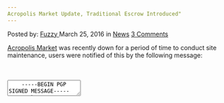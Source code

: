 ```yaml
---
Acropolis Market Update, Traditional Escrow Introduced"
---
```

<article class="post-listing post-13570 post type-post status-publish format-standard hentry category-news tag-acropolis tag-escrow tag-introduced tag-traditional tag-update">
    <div class="post-inner">
        <span>Posted by: <a href="https://www.deepdotweb.com/author/fuzzy/" title="">Fuzzy </a></span>
    <span>March 25, 2016</span>
    <span>in <a href="https://www.deepdotweb.com/category/news/" rel="category tag">News</a></span>
    <span><a href="https://www.deepdotweb.com/2016/03/25/acropolis-market-update-traditional-escrow-introduced/#comments">3 Comments</a></span>
    </p>
    <div class="clear"></div>
    <div class="entry">
    <p><a href="https://www.deepdotweb.com/marketplace-directory/listing/acropolis-market/">Acropolis Market</a> was recently down for a period of time to conduct site maintenance, users were notified of this by the following message:</p>
    <div id="crayon-584285bdd275f467053575" class="crayon-syntax crayon-theme-classic crayon-font-monaco crayon-os-pc print-yes notranslate" data-settings=" minimize scroll-mouseover" style=" margin-top: 12px; margin-bottom: 12px; font-size: 12px !important; line-height: 15px !important;">
    <div class="crayon-toolbar" data-settings=" mouseover overlay hide delay" style="font-size: 12px !important;height: 18px !important; line-height: 18px !important;"><span class="crayon-title"></span>
    <div class="crayon-tools" style="font-size: 12px !important;height: 18px !important; line-height: 18px !important;"><div class="crayon-button crayon-nums-button" title="Toggle Line Numbers"><div class="crayon-button-icon"></div></div><div class="crayon-button crayon-plain-button" title="Toggle Plain Code"><div class="crayon-button-icon"></div></div><div class="crayon-button crayon-wrap-button" title="Toggle Line Wrap"><div class="crayon-button-icon"></div></div><div class="crayon-button crayon-expand-button" title="Expand Code"><div class="crayon-button-icon"></div></div><div class="crayon-button crayon-copy-button" title="Copy"><div class="crayon-button-icon"></div></div><div class="crayon-button crayon-popup-button" title="Open Code In New Window"><div class="crayon-button-icon"></div></div></div></div>
    <div class="crayon-info" style="min-height: 16.8px !important; line-height: 16.8px !important;"></div>
    <div class="crayon-plain-wrap"><textarea wrap="soft" class="crayon-plain print-no" data-settings="dblclick" readonly style="-moz-tab-size:4; -o-tab-size:4; -webkit-tab-size:4; tab-size:4; font-size: 12px !important; line-height: 15px !important;">
    -----BEGIN PGP SIGNED MESSAGE-----
    Hash: SHA512
    
    Acropolis Market staff wish to announce that scheduled down time to conduct site maintenance and upgrading is imminent .
    One of the more important inclusions that you will notice upon our return will be the introduction of a traditional escrow system.
    Approved vendors will  have to ability to fe.
    I am currently compiling a list of approved vendors, if you are a vendor with 20+ feedback and you would like to offer fe please message market Administration with your application for their consideration.
    We have an automated vacation notification system for vendors who do not log in for 48 hours or longer.
    All support messages and inner site communications will now have enforced encryption to further protect our users data.
    These are among many of the new features that we will be including in our upgrade.
    I will be available to answer any questions you may have about these features or any other that you have queries about.
    
    Thank You
    Acropolis market Admin.
    
    -----BEGIN PGP SIGNATURE-----
    
    iQIcBAEBCgAGBQJW8I6+AAoJEJpZUkeXRmCCydsP+gKXsyZUyt2ZY34TMD7iluRG
    qQSDxgODJR4giFNrmZybrHEdl2uMIFvaOO9WuPwAaBPRewDFOn0jHEANkyjeWoSg
    wltwOuVqeEvHJvPdDcopckytn1EUOhYzvW4b68R4RSVvfxC0sbGj66g2r6k+SrbJ
    dlYZDZf25iEQKAJcjc6QiXaegN6e7CtwW2aPG0ER7tIYHQLyhoUhcoQfVGHvn7iJ
    hPuLXDUihynEjoYDMcsPJHaV3lneJQ054ewXpnXLF+CLvyFT6R3osScjICa3v6yO
    a9OwFT+uly/Y0tLjBPfPh2D0kF6C9DK/LFQHkHmELKgH/DRFr9LmCb8AO6b9smaI
    /pmqxF8Nz9jPVoRcf5tIIslOaZa4yVY3JJpHE9P4z+xZwW4jpyHZ58m1U8BV0P6L
    0CiNqPoxmcPfVZKAIDqUDB5OqCDdXB1KazOjdkEWTrTbXXFf96jqhsIq5F9CSeU9
    RClSe4Ai4Ue+wobqe5MyEEFW41a+4GtbTbEHLb8AXv+VX58/UGCR63VCYkc9wvyS
    DQe7jQfBmNK8RxR+OZWc9TapbkR2zqHOu8R/dQK/phpprFCWQJroeEmb1CL+SsvT
    1eRNXh/DrXf3/4tw6MHCe5rBjSGEuQarRaGSADXmPGLQlTgs3SWPSRWdeJCSw2P4
    PI0jvDbg6GzeCZw+EiqD
    =3eSI
    -----END PGP SIGNATURE-----</textarea></div>
    <div class="crayon-main" style="">
    <table class="crayon-table">
    <tr class="crayon-row">
    <td class="crayon-nums " data-settings="show">
    <div class="crayon-nums-content" style="font-size: 12px !important; line-height: 15px !important;"><div class="crayon-num" data-line="crayon-584285bdd275f467053575-1">1</div><div class="crayon-num crayon-striped-num" data-line="crayon-584285bdd275f467053575-2">2</div><div class="crayon-num" data-line="crayon-584285bdd275f467053575-3">3</div><div class="crayon-num crayon-striped-num" data-line="crayon-584285bdd275f467053575-4">4</div><div class="crayon-num" data-line="crayon-584285bdd275f467053575-5">5</div><div class="crayon-num crayon-striped-num" data-line="crayon-584285bdd275f467053575-6">6</div><div class="crayon-num" data-line="crayon-584285bdd275f467053575-7">7</div><div class="crayon-num crayon-striped-num" data-line="crayon-584285bdd275f467053575-8">8</div><div class="crayon-num" data-line="crayon-584285bdd275f467053575-9">9</div><div class="crayon-num crayon-striped-num" data-line="crayon-584285bdd275f467053575-10">10</div><div class="crayon-num" data-line="crayon-584285bdd275f467053575-11">11</div><div class="crayon-num crayon-striped-num" data-line="crayon-584285bdd275f467053575-12">12</div><div class="crayon-num" data-line="crayon-584285bdd275f467053575-13">13</div><div class="crayon-num crayon-striped-num" data-line="crayon-584285bdd275f467053575-14">14</div><div class="crayon-num" data-line="crayon-584285bdd275f467053575-15">15</div><div class="crayon-num crayon-striped-num" data-line="crayon-584285bdd275f467053575-16">16</div><div class="crayon-num" data-line="crayon-584285bdd275f467053575-17">17</div><div class="crayon-num crayon-striped-num" data-line="crayon-584285bdd275f467053575-18">18</div><div class="crayon-num" data-line="crayon-584285bdd275f467053575-19">19</div><div class="crayon-num crayon-striped-num" data-line="crayon-584285bdd275f467053575-20">20</div><div class="crayon-num" data-line="crayon-584285bdd275f467053575-21">21</div><div class="crayon-num crayon-striped-num" data-line="crayon-584285bdd275f467053575-22">22</div><div class="crayon-num" data-line="crayon-584285bdd275f467053575-23">23</div><div class="crayon-num crayon-striped-num" data-line="crayon-584285bdd275f467053575-24">24</div><div class="crayon-num" data-line="crayon-584285bdd275f467053575-25">25</div><div class="crayon-num crayon-striped-num" data-line="crayon-584285bdd275f467053575-26">26</div><div class="crayon-num" data-line="crayon-584285bdd275f467053575-27">27</div><div class="crayon-num crayon-striped-num" data-line="crayon-584285bdd275f467053575-28">28</div><div class="crayon-num" data-line="crayon-584285bdd275f467053575-29">29</div><div class="crayon-num crayon-striped-num" data-line="crayon-584285bdd275f467053575-30">30</div><div class="crayon-num" data-line="crayon-584285bdd275f467053575-31">31</div></div>
    </td>
    <td class="crayon-code"><div class="crayon-pre" style="font-size: 12px !important; line-height: 15px !important; -moz-tab-size:4; -o-tab-size:4; -webkit-tab-size:4; tab-size:4;"><div class="crayon-line" id="crayon-584285bdd275f467053575-1"><span class="crayon-o">--</span><span class="crayon-o">--</span><span class="crayon-o">-</span><span class="crayon-e">BEGIN </span><span class="crayon-e">PGP </span><span class="crayon-t">SIGNED</span><span class="crayon-h"> </span><span class="crayon-v">MESSAGE</span><span class="crayon-o">--</span><span class="crayon-o">--</span><span class="crayon-o">-</span></div><div class="crayon-line crayon-striped-line" id="crayon-584285bdd275f467053575-2"><span class="crayon-v">Hash</span><span class="crayon-o">:</span><span class="crayon-h"> </span><span class="crayon-e">SHA512</span></div><div class="crayon-line" id="crayon-584285bdd275f467053575-3">&nbsp;</div><div class="crayon-line crayon-striped-line" id="crayon-584285bdd275f467053575-4"><span class="crayon-e">Acropolis </span><span class="crayon-e">Market </span><span class="crayon-e">staff </span><span class="crayon-e">wish </span><span class="crayon-st">to</span><span class="crayon-h"> </span><span class="crayon-e">announce </span><span class="crayon-e">that </span><span class="crayon-e">scheduled </span><span class="crayon-e">down </span><span class="crayon-e">time </span><span class="crayon-st">to</span><span class="crayon-h"> </span><span class="crayon-e">conduct </span><span class="crayon-e">site </span><span class="crayon-e">maintenance </span><span class="crayon-st">and</span><span class="crayon-h"> </span><span class="crayon-e">upgrading </span><span class="crayon-st">is</span><span class="crayon-h"> </span><span class="crayon-i">imminent</span><span class="crayon-h"> </span><span class="crayon-sy">.</span></div><div class="crayon-line" id="crayon-584285bdd275f467053575-5"><span class="crayon-e">One </span><span class="crayon-e">of </span><span class="crayon-e">the </span><span class="crayon-e">more </span><span class="crayon-e">important </span><span class="crayon-e">inclusions </span><span class="crayon-e">that </span><span class="crayon-e">you </span><span class="crayon-e">will </span><span class="crayon-e">notice </span><span class="crayon-e">upon </span><span class="crayon-e">our </span><span class="crayon-st">return</span><span class="crayon-h"> </span><span class="crayon-e">will </span><span class="crayon-e">be </span><span class="crayon-e">the </span><span class="crayon-e">introduction </span><span class="crayon-i">of</span><span class="crayon-h"> </span><span class="crayon-i">a</span><span class="crayon-h"> </span><span class="crayon-e">traditional </span><span class="crayon-e">escrow </span><span class="crayon-v">system</span><span class="crayon-sy">.</span></div><div class="crayon-line crayon-striped-line" id="crayon-584285bdd275f467053575-6"><span class="crayon-e">Approved </span><span class="crayon-e">vendors </span><span class="crayon-e">will&nbsp;&nbsp;</span><span class="crayon-e">have </span><span class="crayon-st">to</span><span class="crayon-h"> </span><span class="crayon-e">ability </span><span class="crayon-st">to</span><span class="crayon-h"> </span><span class="crayon-v">fe</span><span class="crayon-sy">.</span></div><div class="crayon-line" id="crayon-584285bdd275f467053575-7"><span class="crayon-i">I</span><span class="crayon-h"> </span><span class="crayon-e">am </span><span class="crayon-e">currently </span><span class="crayon-i">compiling</span><span class="crayon-h"> </span><span class="crayon-i">a</span><span class="crayon-h"> </span><span class="crayon-e">list </span><span class="crayon-e">of </span><span class="crayon-e">approved </span><span class="crayon-v">vendors</span><span class="crayon-sy">,</span><span class="crayon-h"> </span><span class="crayon-st">if</span><span class="crayon-h"> </span><span class="crayon-e">you </span><span class="crayon-i">are</span><span class="crayon-h"> </span><span class="crayon-i">a</span><span class="crayon-h"> </span><span class="crayon-e">vendor </span><span class="crayon-i">with</span><span class="crayon-h"> </span><span class="crayon-cn">20</span><span class="crayon-o">+</span><span class="crayon-h"> </span><span class="crayon-e">feedback </span><span class="crayon-st">and</span><span class="crayon-h"> </span><span class="crayon-e">you </span><span class="crayon-e">would </span><span class="crayon-e">like </span><span class="crayon-st">to</span><span class="crayon-h"> </span><span class="crayon-e">offer </span><span class="crayon-e">fe </span><span class="crayon-e">please </span><span class="crayon-e">message </span><span class="crayon-e">market </span><span class="crayon-e">Administration </span><span class="crayon-e">with </span><span class="crayon-e">your </span><span class="crayon-e">application </span><span class="crayon-st">for</span><span class="crayon-h"> </span><span class="crayon-e">their </span><span class="crayon-v">consideration</span><span class="crayon-sy">.</span></div><div class="crayon-line crayon-striped-line" id="crayon-584285bdd275f467053575-8"><span class="crayon-e">We </span><span class="crayon-e">have </span><span class="crayon-e">an </span><span class="crayon-e">automated </span><span class="crayon-e">vacation </span><span class="crayon-e">notification </span><span class="crayon-e">system </span><span class="crayon-st">for</span><span class="crayon-h"> </span><span class="crayon-e">vendors </span><span class="crayon-e">who </span><span class="crayon-st">do</span><span class="crayon-h"> </span><span class="crayon-st">not</span><span class="crayon-h"> </span><span class="crayon-e">log </span><span class="crayon-st">in</span><span class="crayon-h"> </span><span class="crayon-st">for</span><span class="crayon-h"> </span><span class="crayon-cn">48</span><span class="crayon-h"> </span><span class="crayon-e">hours </span><span class="crayon-st">or</span><span class="crayon-h"> </span><span class="crayon-v">longer</span><span class="crayon-sy">.</span></div><div class="crayon-line" id="crayon-584285bdd275f467053575-9"><span class="crayon-e">All </span><span class="crayon-e">support </span><span class="crayon-e">messages </span><span class="crayon-st">and</span><span class="crayon-h"> </span><span class="crayon-e">inner </span><span class="crayon-e">site </span><span class="crayon-e">communications </span><span class="crayon-e">will </span><span class="crayon-e">now </span><span class="crayon-e">have </span><span class="crayon-e">enforced </span><span class="crayon-e">encryption </span><span class="crayon-st">to</span><span class="crayon-h"> </span><span class="crayon-e">further </span><span class="crayon-e">protect </span><span class="crayon-e">our </span><span class="crayon-e">users </span><span class="crayon-v">data</span><span class="crayon-sy">.</span></div><div class="crayon-line crayon-striped-line" id="crayon-584285bdd275f467053575-10"><span class="crayon-e">These </span><span class="crayon-e">are </span><span class="crayon-e">among </span><span class="crayon-e">many </span><span class="crayon-e">of </span><span class="crayon-e">the </span><span class="crayon-r">new</span><span class="crayon-h"> </span><span class="crayon-e">features </span><span class="crayon-e">that </span><span class="crayon-e">we </span><span class="crayon-e">will </span><span class="crayon-e">be </span><span class="crayon-e">including </span><span class="crayon-st">in</span><span class="crayon-h"> </span><span class="crayon-e">our </span><span class="crayon-v">upgrade</span><span class="crayon-sy">.</span></div><div class="crayon-line" id="crayon-584285bdd275f467053575-11"><span class="crayon-i">I</span><span class="crayon-h"> </span><span class="crayon-e">will </span><span class="crayon-e">be </span><span class="crayon-e">available </span><span class="crayon-st">to</span><span class="crayon-h"> </span><span class="crayon-e">answer </span><span class="crayon-e">any </span><span class="crayon-e">questions </span><span class="crayon-e">you </span><span class="crayon-e">may </span><span class="crayon-e">have </span><span class="crayon-e">about </span><span class="crayon-e">these </span><span class="crayon-e">features </span><span class="crayon-st">or</span><span class="crayon-h"> </span><span class="crayon-e">any </span><span class="crayon-e">other </span><span class="crayon-e">that </span><span class="crayon-e">you </span><span class="crayon-e">have </span><span class="crayon-e">queries </span><span class="crayon-v">about</span><span class="crayon-sy">.</span></div><div class="crayon-line crayon-striped-line" id="crayon-584285bdd275f467053575-12">&nbsp;</div><div class="crayon-line" id="crayon-584285bdd275f467053575-13"><span class="crayon-e">Thank </span><span class="crayon-e">You</span></div><div class="crayon-line crayon-striped-line" id="crayon-584285bdd275f467053575-14"><span class="crayon-e">Acropolis </span><span class="crayon-e">market </span><span class="crayon-v">Admin</span><span class="crayon-sy">.</span></div><div class="crayon-line" id="crayon-584285bdd275f467053575-15">&nbsp;</div><div class="crayon-line crayon-striped-line" id="crayon-584285bdd275f467053575-16"><span class="crayon-o">--</span><span class="crayon-o">--</span><span class="crayon-o">-</span><span class="crayon-e">BEGIN </span><span class="crayon-e">PGP </span><span class="crayon-v">SIGNATURE</span><span class="crayon-o">--</span><span class="crayon-o">--</span><span class="crayon-o">-</span></div><div class="crayon-line" id="crayon-584285bdd275f467053575-17">&nbsp;</div><div class="crayon-line crayon-striped-line" id="crayon-584285bdd275f467053575-18"><span class="crayon-v">iQIcBAEBCgAGBQJW8I6</span><span class="crayon-o">+</span><span class="crayon-v">AAoJEJpZUkeXRmCCydsP</span><span class="crayon-o">+</span><span class="crayon-e">gKXsyZUyt2ZY34TMD7iluRG</span></div><div class="crayon-line" id="crayon-584285bdd275f467053575-19"><span class="crayon-e">qQSDxgODJR4giFNrmZybrHEdl2uMIFvaOO9WuPwAaBPRewDFOn0jHEANkyjeWoSg</span></div><div class="crayon-line crayon-striped-line" id="crayon-584285bdd275f467053575-20"><span class="crayon-v">wltwOuVqeEvHJvPdDcopckytn1EUOhYzvW4b68R4RSVvfxC0sbGj66g2r6k</span><span class="crayon-o">+</span><span class="crayon-e">SrbJ</span></div><div class="crayon-line" id="crayon-584285bdd275f467053575-21"><span class="crayon-e">dlYZDZf25iEQKAJcjc6QiXaegN6e7CtwW2aPG0ER7tIYHQLyhoUhcoQfVGHvn7iJ</span></div><div class="crayon-line crayon-striped-line" id="crayon-584285bdd275f467053575-22"><span class="crayon-v">hPuLXDUihynEjoYDMcsPJHaV3lneJQ054ewXpnXLF</span><span class="crayon-o">+</span><span class="crayon-e">CLvyFT6R3osScjICa3v6yO</span></div><div class="crayon-line" id="crayon-584285bdd275f467053575-23"><span class="crayon-v">a9OwFT</span><span class="crayon-o">+</span><span class="crayon-v">uly</span><span class="crayon-o">/</span><span class="crayon-v">Y0tLjBPfPh2D0kF6C9DK</span><span class="crayon-o">/</span><span class="crayon-v">LFQHkHmELKgH</span><span class="crayon-o">/</span><span class="crayon-v">DRFr9LmCb8AO6b9smaI</span></div><div class="crayon-line crayon-striped-line" id="crayon-584285bdd275f467053575-24"><span class="crayon-o">/</span><span class="crayon-v">pmqxF8Nz9jPVoRcf5tIIslOaZa4yVY3JJpHE9P4z</span><span class="crayon-o">+</span><span class="crayon-i">xZwW4jpyHZ58m1U8BV0P6L</span></div><div class="crayon-line" id="crayon-584285bdd275f467053575-25"><span class="crayon-cn">0CiNqPoxmcPfVZKAIDqUDB5OqCDdXB1KazOjdkEWTrTbXXFf96jqhsIq5F9CSeU9</span></div><div class="crayon-line crayon-striped-line" id="crayon-584285bdd275f467053575-26"><span class="crayon-v">RClSe4Ai4Ue</span><span class="crayon-o">+</span><span class="crayon-v">wobqe5MyEEFW41a</span><span class="crayon-o">+</span><span class="crayon-cn">4GtbTbEHLb8AXv</span><span class="crayon-o">+</span><span class="crayon-v">VX58</span><span class="crayon-o">/</span><span class="crayon-e">UGCR63VCYkc9wvyS</span></div><div class="crayon-line" id="crayon-584285bdd275f467053575-27"><span class="crayon-v">DQe7jQfBmNK8RxR</span><span class="crayon-o">+</span><span class="crayon-v">OZWc9TapbkR2zqHOu8R</span><span class="crayon-o">/</span><span class="crayon-v">dQK</span><span class="crayon-o">/</span><span class="crayon-v">phpprFCWQJroeEmb1CL</span><span class="crayon-o">+</span><span class="crayon-i">SsvT</span></div><div class="crayon-line crayon-striped-line" id="crayon-584285bdd275f467053575-28"><span class="crayon-cn">1eRNXh</span><span class="crayon-o">/</span><span class="crayon-v">DrXf3</span><span class="crayon-o">/</span><span class="crayon-cn">4tw6MHCe5rBjSGEuQarRaGSADXmPGLQlTgs3SWPSRWdeJCSw2P4</span></div><div class="crayon-line" id="crayon-584285bdd275f467053575-29"><span class="crayon-v">PI0jvDbg6GzeCZw</span><span class="crayon-o">+</span><span class="crayon-v">EiqD</span></div><div class="crayon-line crayon-striped-line" id="crayon-584285bdd275f467053575-30"><span class="crayon-o">=</span><span class="crayon-cn">3eSI</span></div><div class="crayon-line" id="crayon-584285bdd275f467053575-31"><span class="crayon-o">--</span><span class="crayon-o">--</span><span class="crayon-o">-</span><span class="crayon-st">END</span><span class="crayon-h"> </span><span class="crayon-e">PGP </span><span class="crayon-v">SIGNATURE</span><span class="crayon-o">--</span><span class="crayon-o">--</span><span class="crayon-o">-</span></div></div></td>
    </tr>
    </table>
    </div>
    </div>
    
    <p>
    It soon came back up and the Acropolis Market administration left users a message notifying them of the changes made.</p>
    <div id="crayon-584285bdd2776573083702" class="crayon-syntax crayon-theme-classic crayon-font-monaco crayon-os-pc print-yes notranslate" data-settings=" minimize scroll-mouseover" style=" margin-top: 12px; margin-bottom: 12px; font-size: 12px !important; line-height: 15px !important;">
    <div class="crayon-toolbar" data-settings=" mouseover overlay hide delay" style="font-size: 12px !important;height: 18px !important; line-height: 18px !important;"><span class="crayon-title"></span>
    <div class="crayon-tools" style="font-size: 12px !important;height: 18px !important; line-height: 18px !important;"><div class="crayon-button crayon-nums-button" title="Toggle Line Numbers"><div class="crayon-button-icon"></div></div><div class="crayon-button crayon-plain-button" title="Toggle Plain Code"><div class="crayon-button-icon"></div></div><div class="crayon-button crayon-wrap-button" title="Toggle Line Wrap"><div class="crayon-button-icon"></div></div><div class="crayon-button crayon-expand-button" title="Expand Code"><div class="crayon-button-icon"></div></div><div class="crayon-button crayon-copy-button" title="Copy"><div class="crayon-button-icon"></div></div><div class="crayon-button crayon-popup-button" title="Open Code In New Window"><div class="crayon-button-icon"></div></div></div></div>
    <div class="crayon-info" style="min-height: 16.8px !important; line-height: 16.8px !important;"></div>
    <div class="crayon-plain-wrap"><textarea wrap="soft" class="crayon-plain print-no" data-settings="dblclick" readonly style="-moz-tab-size:4; -o-tab-size:4; -webkit-tab-size:4; tab-size:4; font-size: 12px !important; line-height: 15px !important;">
    -----BEGIN PGP SIGNED MESSAGE-----
    Hash: SHA512
    
    Greetings Everyone!
    
    Acropolis Market has just been updated and has introduced a traditional escrow system. The site has had a tune up and is now more streamline than previous. The escrow system was built for the convenience of our users. however we would like to emphasize that we support the multi-sig escrow over traditional escrow and for this reason we will be charging a premium fee for it's use, currently set @ 2% higher than multi-sig.
    Vendors!
    We have implemented vacation mode for vendors who are inactive for 48 hours or longer.
    You must manually disable this from your profile if you have been away for more than 48 hours. As well as manually enable it when the need arises.
    Please apply to administration for authority to ask for Fe which may be available to all listings. Unauthorized Fe's will not be tolerated.
    -----BEGIN PGP SIGNATURE-----
    
    iQIcBAEBCgAGBQJW8dbQAAoJEJpZUkeXRmCCdaAP/0cOQ1ws+suIU7OurRKSvEwi
    uD2vvjytQcD57sWQG+BRrzDHwepbIUVS4LYpZbeDlYPGRTJJJvlV2QUxUb4du4IN
    nxayaZDm/6SqfeeWOYqqkXG2IgJ5fJWf128HrtLkZiL9tlmuNcRFl3BPTuiR6zvG
    RK3sr7CtCEUrTIsW8O1fj8BF0JAhE8GxN4Aa6PTCOJQqArxCEpI4W0n+/JfjdM9b
    NgT1ZgAj3YrE3N2vc8hwIyEwFO1/+SrELKISg2VhjUeUybJBNqIVBg4GwsA1FhAW
    QfN7QtIXI9oRuPRJkoczVnG33IRv+ulUzSta8SmpH3kyayfMXw07QnGWIJu9nLts
    EihvakBHTt4sTWlSdiic6NMmUjjbbXxn1j5Saw11YcwvTd9/OleflP5fkJj/74aH
    VOK/JE99hRc/LKuT8EMNLILCM/2J/ftBgOa5xAToQpkTu28M/HqtPUXvS3ng6oaq
    XgBD2o85hiKt3trIGgr3tuOCiRKByUx66wz1l9djvsKRT4PV3XTJWDO9pyMLQXJ3
    /AIbkirJyWUzDd/JBfKsp7PJLty0YWRH9lWKsLXl/7ZzYG39MtzjlVP4cVtKK4Vq
    l2dMCypJSWHDg0UfFaHoBTqfQkdAr1qG2lQDCzwV5VDdxwloMAwgpYgRfxfSUY32
    RNdiqO3fUzOmZRHpVoTe
    =ES+3
    -----END PGP SIGNATURE-----</textarea></div>
    <div class="crayon-main" style="">
    <table class="crayon-table">
    <tr class="crayon-row">
    <td class="crayon-nums " data-settings="show">
    <div class="crayon-nums-content" style="font-size: 12px !important; line-height: 15px !important;"><div class="crayon-num" data-line="crayon-584285bdd2776573083702-1">1</div><div class="crayon-num crayon-striped-num" data-line="crayon-584285bdd2776573083702-2">2</div><div class="crayon-num" data-line="crayon-584285bdd2776573083702-3">3</div><div class="crayon-num crayon-striped-num" data-line="crayon-584285bdd2776573083702-4">4</div><div class="crayon-num" data-line="crayon-584285bdd2776573083702-5">5</div><div class="crayon-num crayon-striped-num" data-line="crayon-584285bdd2776573083702-6">6</div><div class="crayon-num" data-line="crayon-584285bdd2776573083702-7">7</div><div class="crayon-num crayon-striped-num" data-line="crayon-584285bdd2776573083702-8">8</div><div class="crayon-num" data-line="crayon-584285bdd2776573083702-9">9</div><div class="crayon-num crayon-striped-num" data-line="crayon-584285bdd2776573083702-10">10</div><div class="crayon-num" data-line="crayon-584285bdd2776573083702-11">11</div><div class="crayon-num crayon-striped-num" data-line="crayon-584285bdd2776573083702-12">12</div><div class="crayon-num" data-line="crayon-584285bdd2776573083702-13">13</div><div class="crayon-num crayon-striped-num" data-line="crayon-584285bdd2776573083702-14">14</div><div class="crayon-num" data-line="crayon-584285bdd2776573083702-15">15</div><div class="crayon-num crayon-striped-num" data-line="crayon-584285bdd2776573083702-16">16</div><div class="crayon-num" data-line="crayon-584285bdd2776573083702-17">17</div><div class="crayon-num crayon-striped-num" data-line="crayon-584285bdd2776573083702-18">18</div><div class="crayon-num" data-line="crayon-584285bdd2776573083702-19">19</div><div class="crayon-num crayon-striped-num" data-line="crayon-584285bdd2776573083702-20">20</div><div class="crayon-num" data-line="crayon-584285bdd2776573083702-21">21</div><div class="crayon-num crayon-striped-num" data-line="crayon-584285bdd2776573083702-22">22</div><div class="crayon-num" data-line="crayon-584285bdd2776573083702-23">23</div><div class="crayon-num crayon-striped-num" data-line="crayon-584285bdd2776573083702-24">24</div><div class="crayon-num" data-line="crayon-584285bdd2776573083702-25">25</div><div class="crayon-num crayon-striped-num" data-line="crayon-584285bdd2776573083702-26">26</div></div>
    </td>
    <td class="crayon-code"><div class="crayon-pre" style="font-size: 12px !important; line-height: 15px !important; -moz-tab-size:4; -o-tab-size:4; -webkit-tab-size:4; tab-size:4;"><div class="crayon-line" id="crayon-584285bdd2776573083702-1"><span class="crayon-o">--</span><span class="crayon-o">--</span><span class="crayon-o">-</span><span class="crayon-e">BEGIN </span><span class="crayon-e">PGP </span><span class="crayon-t">SIGNED</span><span class="crayon-h"> </span><span class="crayon-v">MESSAGE</span><span class="crayon-o">--</span><span class="crayon-o">--</span><span class="crayon-o">-</span></div><div class="crayon-line crayon-striped-line" id="crayon-584285bdd2776573083702-2"><span class="crayon-v">Hash</span><span class="crayon-o">:</span><span class="crayon-h"> </span><span class="crayon-e">SHA512</span></div><div class="crayon-line" id="crayon-584285bdd2776573083702-3">&nbsp;</div><div class="crayon-line crayon-striped-line" id="crayon-584285bdd2776573083702-4"><span class="crayon-e">Greetings </span><span class="crayon-v">Everyone</span><span class="crayon-o">!</span></div><div class="crayon-line" id="crayon-584285bdd2776573083702-5">&nbsp;</div><div class="crayon-line crayon-striped-line" id="crayon-584285bdd2776573083702-6"><span class="crayon-e">Acropolis </span><span class="crayon-e">Market </span><span class="crayon-e">has </span><span class="crayon-e">just </span><span class="crayon-e">been </span><span class="crayon-e">updated </span><span class="crayon-st">and</span><span class="crayon-h"> </span><span class="crayon-e">has </span><span class="crayon-i">introduced</span><span class="crayon-h"> </span><span class="crayon-i">a</span><span class="crayon-h"> </span><span class="crayon-e">traditional </span><span class="crayon-e">escrow </span><span class="crayon-v">system</span><span class="crayon-sy">.</span><span class="crayon-h"> </span><span class="crayon-e">The </span><span class="crayon-e">site </span><span class="crayon-e">has </span><span class="crayon-i">had</span><span class="crayon-h"> </span><span class="crayon-i">a</span><span class="crayon-h"> </span><span class="crayon-e">tune </span><span class="crayon-e">up </span><span class="crayon-st">and</span><span class="crayon-h"> </span><span class="crayon-st">is</span><span class="crayon-h"> </span><span class="crayon-e">now </span><span class="crayon-e">more </span><span class="crayon-e">streamline </span><span class="crayon-e">than </span><span class="crayon-v">previous</span><span class="crayon-sy">.</span><span class="crayon-h"> </span><span class="crayon-e">The </span><span class="crayon-e">escrow </span><span class="crayon-e">system </span><span class="crayon-e">was </span><span class="crayon-e">built </span><span class="crayon-st">for</span><span class="crayon-h"> </span><span class="crayon-e">the </span><span class="crayon-e">convenience </span><span class="crayon-e">of </span><span class="crayon-e">our </span><span class="crayon-v">users</span><span class="crayon-sy">.</span><span class="crayon-h"> </span><span class="crayon-e">however </span><span class="crayon-e">we </span><span class="crayon-e">would </span><span class="crayon-e">like </span><span class="crayon-st">to</span><span class="crayon-h"> </span><span class="crayon-e">emphasize </span><span class="crayon-e">that </span><span class="crayon-e">we </span><span class="crayon-e">support </span><span class="crayon-e">the </span><span class="crayon-v">multi</span><span class="crayon-o">-</span><span class="crayon-e">sig </span><span class="crayon-e">escrow </span><span class="crayon-e">over </span><span class="crayon-e">traditional </span><span class="crayon-e">escrow </span><span class="crayon-st">and</span><span class="crayon-h"> </span><span class="crayon-st">for</span><span class="crayon-h"> </span><span class="crayon-r">this</span><span class="crayon-h"> </span><span class="crayon-e">reason </span><span class="crayon-e">we </span><span class="crayon-e">will </span><span class="crayon-e">be </span><span class="crayon-i">charging</span><span class="crayon-h"> </span><span class="crayon-i">a</span><span class="crayon-h"> </span><span class="crayon-e">premium </span><span class="crayon-e">fee </span><span class="crayon-st">for</span><span class="crayon-h"> </span><span class="crayon-i">it</span><span class="crayon-s">'s use, currently set @ 2% higher than multi-sig.</span></div><div class="crayon-line" id="crayon-584285bdd2776573083702-7"><span class="crayon-s">Vendors!</span></div><div class="crayon-line crayon-striped-line" id="crayon-584285bdd2776573083702-8"><span class="crayon-s">We have implemented vacation mode for vendors who are inactive for 48 hours or longer.</span></div><div class="crayon-line" id="crayon-584285bdd2776573083702-9"><span class="crayon-s">You must manually disable this from your profile if you have been away for more than 48 hours. As well as manually enable it when the need arises.</span></div><div class="crayon-line crayon-striped-line" id="crayon-584285bdd2776573083702-10"><span class="crayon-s">Please apply to administration for authority to ask for Fe which may be available to all listings. Unauthorized Fe'</span><span class="crayon-i">s</span><span class="crayon-h"> </span><span class="crayon-e">will </span><span class="crayon-st">not</span><span class="crayon-h"> </span><span class="crayon-e">be </span><span class="crayon-v">tolerated</span><span class="crayon-sy">.</span></div><div class="crayon-line" id="crayon-584285bdd2776573083702-11"><span class="crayon-o">--</span><span class="crayon-o">--</span><span class="crayon-o">-</span><span class="crayon-e">BEGIN </span><span class="crayon-e">PGP </span><span class="crayon-v">SIGNATURE</span><span class="crayon-o">--</span><span class="crayon-o">--</span><span class="crayon-o">-</span></div><div class="crayon-line crayon-striped-line" id="crayon-584285bdd2776573083702-12">&nbsp;</div><div class="crayon-line" id="crayon-584285bdd2776573083702-13"><span class="crayon-v">iQIcBAEBCgAGBQJW8dbQAAoJEJpZUkeXRmCCdaAP</span><span class="crayon-o">/</span><span class="crayon-cn">0cOQ1ws</span><span class="crayon-o">+</span><span class="crayon-e">suIU7OurRKSvEwi</span></div><div class="crayon-line crayon-striped-line" id="crayon-584285bdd2776573083702-14"><span class="crayon-v">uD2vvjytQcD57sWQG</span><span class="crayon-o">+</span><span class="crayon-e">BRrzDHwepbIUVS4LYpZbeDlYPGRTJJJvlV2QUxUb4du4IN</span></div><div class="crayon-line" id="crayon-584285bdd2776573083702-15"><span class="crayon-v">nxayaZDm</span><span class="crayon-o">/</span><span class="crayon-cn">6SqfeeWOYqqkXG2IgJ5fJWf128HrtLkZiL9tlmuNcRFl3BPTuiR6zvG</span></div><div class="crayon-line crayon-striped-line" id="crayon-584285bdd2776573083702-16"><span class="crayon-v">RK3sr7CtCEUrTIsW8O1fj8BF0JAhE8GxN4Aa6PTCOJQqArxCEpI4W0n</span><span class="crayon-o">+</span><span class="crayon-o">/</span><span class="crayon-e">JfjdM9b</span></div><div class="crayon-line" id="crayon-584285bdd2776573083702-17"><span class="crayon-v">NgT1ZgAj3YrE3N2vc8hwIyEwFO1</span><span class="crayon-o">/</span><span class="crayon-o">+</span><span class="crayon-e">SrELKISg2VhjUeUybJBNqIVBg4GwsA1FhAW</span></div><div class="crayon-line crayon-striped-line" id="crayon-584285bdd2776573083702-18"><span class="crayon-v">QfN7QtIXI9oRuPRJkoczVnG33IRv</span><span class="crayon-o">+</span><span class="crayon-e">ulUzSta8SmpH3kyayfMXw07QnGWIJu9nLts</span></div><div class="crayon-line" id="crayon-584285bdd2776573083702-19"><span class="crayon-v">EihvakBHTt4sTWlSdiic6NMmUjjbbXxn1j5Saw11YcwvTd9</span><span class="crayon-o">/</span><span class="crayon-v">OleflP5fkJj</span><span class="crayon-o">/</span><span class="crayon-cn">74aH</span></div><div class="crayon-line crayon-striped-line" id="crayon-584285bdd2776573083702-20"><span class="crayon-v">VOK</span><span class="crayon-o">/</span><span class="crayon-v">JE99hRc</span><span class="crayon-o">/</span><span class="crayon-v">LKuT8EMNLILCM</span><span class="crayon-o">/</span><span class="crayon-cn">2J</span><span class="crayon-o">/</span><span class="crayon-v">ftBgOa5xAToQpkTu28M</span><span class="crayon-o">/</span><span class="crayon-e">HqtPUXvS3ng6oaq</span></div><div class="crayon-line" id="crayon-584285bdd2776573083702-21"><span class="crayon-v">XgBD2o85hiKt3trIGgr3tuOCiRKByUx66wz1l9djvsKRT4PV3XTJWDO9pyMLQXJ3</span></div><div class="crayon-line crayon-striped-line" id="crayon-584285bdd2776573083702-22"><span class="crayon-o">/</span><span class="crayon-v">AIbkirJyWUzDd</span><span class="crayon-o">/</span><span class="crayon-v">JBfKsp7PJLty0YWRH9lWKsLXl</span><span class="crayon-o">/</span><span class="crayon-cn">7ZzYG39MtzjlVP4cVtKK4Vq</span></div><div class="crayon-line" id="crayon-584285bdd2776573083702-23"><span class="crayon-e">l2dMCypJSWHDg0UfFaHoBTqfQkdAr1qG2lQDCzwV5VDdxwloMAwgpYgRfxfSUY32</span></div><div class="crayon-line crayon-striped-line" id="crayon-584285bdd2776573083702-24"><span class="crayon-v">RNdiqO3fUzOmZRHpVoTe</span></div><div class="crayon-line" id="crayon-584285bdd2776573083702-25"><span class="crayon-o">=</span><span class="crayon-v">ES</span><span class="crayon-o">+</span><span class="crayon-cn">3</span></div><div class="crayon-line crayon-striped-line" id="crayon-584285bdd2776573083702-26"><span class="crayon-o">--</span><span class="crayon-o">--</span><span class="crayon-o">-</span><span class="crayon-st">END</span><span class="crayon-h"> </span><span class="crayon-e">PGP </span><span class="crayon-v">SIGNATURE</span><span class="crayon-o">--</span><span class="crayon-o">--</span><span class="crayon-o">-</span></div></div></td>
    </tr>
    </table>
    </div>
    </div>
    
    <p>
    The approved vendors list that the Acropolis Market administration references can be found below:</p>
    <div id="crayon-584285bdd277f906248391" class="crayon-syntax crayon-theme-classic crayon-font-monaco crayon-os-pc print-yes notranslate" data-settings=" minimize scroll-mouseover" style=" margin-top: 12px; margin-bottom: 12px; font-size: 12px !important; line-height: 15px !important;">
    <div class="crayon-toolbar" data-settings=" mouseover overlay hide delay" style="font-size: 12px !important;height: 18px !important; line-height: 18px !important;"><span class="crayon-title"></span>
    <div class="crayon-tools" style="font-size: 12px !important;height: 18px !important; line-height: 18px !important;"><div class="crayon-button crayon-nums-button" title="Toggle Line Numbers"><div class="crayon-button-icon"></div></div><div class="crayon-button crayon-plain-button" title="Toggle Plain Code"><div class="crayon-button-icon"></div></div><div class="crayon-button crayon-wrap-button" title="Toggle Line Wrap"><div class="crayon-button-icon"></div></div><div class="crayon-button crayon-expand-button" title="Expand Code"><div class="crayon-button-icon"></div></div><div class="crayon-button crayon-copy-button" title="Copy"><div class="crayon-button-icon"></div></div><div class="crayon-button crayon-popup-button" title="Open Code In New Window"><div class="crayon-button-icon"></div></div></div></div>
    <div class="crayon-info" style="min-height: 16.8px !important; line-height: 16.8px !important;"></div>
    <div class="crayon-plain-wrap"><textarea wrap="soft" class="crayon-plain print-no" data-settings="dblclick" readonly style="-moz-tab-size:4; -o-tab-size:4; -webkit-tab-size:4; tab-size:4; font-size: 12px !important; line-height: 15px !important;">
    -----BEGIN PGP SIGNED MESSAGE-----
    Hash: SHA512
    
    Vendors included on this list have the markets approval to ask for Fe. If you are on this list but FE approval function has not yet been activated please contact site administration.
    There are many vendors not included on this list, the main reason for this is no grams profile. If you are not on this list but believe that you should be able to offer Fe, please message site administration.
    
    
    TheSalton
    CannaMeds
    youngfamily
    XTC-Love
    whiteyford
    Venom/Venom_Drugs
    UKNextDay
    ThreeKings
    TheVault
    theanchor
    sky88
    sildenafil
    Shroomson
    shonajaan
    shades_on
    SeedofChaos
    safelygraze
    sacdirtycrew
    purpled
    ProveNW
    ProfessorDark
    Port-Royal
    OxyMonster
    OnePiece
    Omnix
    Noumena
    mydeals
    MrMaserati
    mrholland
    MonkeyMeds
    subs4days
    MissMolly
    mikehamer
    MexxymanME
    Meatball
    Matron
    magic-garden
    love2xlr8
    LandedGypsie
    Lasantamuerte
    l33ter
    KwalityGear
    Korova
    klosterbier
    Kingscan
    jetsetlife
    Houba
    HighQuality
    hcb965
    HappyEyes
    HangAbout
    GrandMasterFlux
    GoPills
    goombashop
    GoingPostal
    GiantGrill
    GermanOpioids
    George-Bush
    FliP
    emeraldgemini
    ElHerbolario
    EastCoastHippie
    DutchDeal
    DrugsFromGermany
    DrPlatypus
    DrBlackHat
    doctorH
    dmvnationsupply
    Discover
    DeepMeds
    deconnect
    daydreamer808
    CONvenience
    color
    chroncentrates
    christiania
    chosek
    aeirla
    alisdrugstore
    AgentMia
    b6v7ee
    BANK
    BaronJOY
    chosek
    cerberus
    cashtrade
    -----BEGIN PGP SIGNATURE-----
    
    iQIcBAEBCgAGBQJW8djAAAoJEJpZUkeXRmCC61gP/1NWFLcV5Nk1pBvQalhIjBfO
    RT8DUiy0Y1YGUzGvx88Y8yn+4IYaIzn1KxyNUioN0W9F9nYFf4DglKmNlewlW8Uv
    YNm5XFx7wrEncUHScnF3X3+o/oownVkgut9HXiFxXxnam4bty2MHMD1yU/jCVtaU
    WtjqSc2tYcNQRO9i1sVhIiKgu5jV9XCQKz2zAUQKXQ3hqvkruq2TbQR0+KvXHWEL
    OaqrxXuK3AdWrUYje/s9uDUbLQ8hEvEQe1fc82aZrgWJjIOF4mLB5dabzTooZ4zw
    0xzZLLXgO1KslCjXRKUci4THj7ZU8DL5mcmypYA9m7gHo4uox1CDmSGRNbBz4lWI
    p1p33rjhg7Uf87P/7Ne6BjKRJs35Dy6LgnWK4SMhsCYNQj4yRSpiCEat9xjMHXwH
    VsmRCWjKMvWX6o83zYDoECwCnd9sa/7bPz917aDCfYzlF7hj5PmXvD+h0eIntK8a
    pCyAcwXfw68hT1tFIYIihRZk0Y073U3F9o2sb5LRqXmOxZF80eci1aD5yDvMqaSl
    arfETaDG+ku62Q1J12bLCQ+HgbjaH1RGW1X/MtkhWrLOlAp5gygVO+sozVCCrvp4
    rjta8ieqWN2v1Mhm0F+h1Q8JeeUCQNpgiXPuvAcAUWtlHfX5uq7QpVd1W6asda59
    21a9/IIMF0wr+9WDhDjp
    =IIeP
    -----END PGP SIGNATURE-----</textarea></div>
    <div class="crayon-main" style="">
    <table class="crayon-table">
    <tr class="crayon-row">
    <td class="crayon-nums " data-settings="show">
    <div class="crayon-nums-content" style="font-size: 12px !important; line-height: 15px !important;"><div class="crayon-num" data-line="crayon-584285bdd277f906248391-1">1</div><div class="crayon-num crayon-striped-num" data-line="crayon-584285bdd277f906248391-2">2</div><div class="crayon-num" data-line="crayon-584285bdd277f906248391-3">3</div><div class="crayon-num crayon-striped-num" data-line="crayon-584285bdd277f906248391-4">4</div><div class="crayon-num" data-line="crayon-584285bdd277f906248391-5">5</div><div class="crayon-num crayon-striped-num" data-line="crayon-584285bdd277f906248391-6">6</div><div class="crayon-num" data-line="crayon-584285bdd277f906248391-7">7</div><div class="crayon-num crayon-striped-num" data-line="crayon-584285bdd277f906248391-8">8</div><div class="crayon-num" data-line="crayon-584285bdd277f906248391-9">9</div><div class="crayon-num crayon-striped-num" data-line="crayon-584285bdd277f906248391-10">10</div><div class="crayon-num" data-line="crayon-584285bdd277f906248391-11">11</div><div class="crayon-num crayon-striped-num" data-line="crayon-584285bdd277f906248391-12">12</div><div class="crayon-num" data-line="crayon-584285bdd277f906248391-13">13</div><div class="crayon-num crayon-striped-num" data-line="crayon-584285bdd277f906248391-14">14</div><div class="crayon-num" data-line="crayon-584285bdd277f906248391-15">15</div><div class="crayon-num crayon-striped-num" data-line="crayon-584285bdd277f906248391-16">16</div><div class="crayon-num" data-line="crayon-584285bdd277f906248391-17">17</div><div class="crayon-num crayon-striped-num" data-line="crayon-584285bdd277f906248391-18">18</div><div class="crayon-num" data-line="crayon-584285bdd277f906248391-19">19</div><div class="crayon-num crayon-striped-num" data-line="crayon-584285bdd277f906248391-20">20</div><div class="crayon-num" data-line="crayon-584285bdd277f906248391-21">21</div><div class="crayon-num crayon-striped-num" data-line="crayon-584285bdd277f906248391-22">22</div><div class="crayon-num" data-line="crayon-584285bdd277f906248391-23">23</div><div class="crayon-num crayon-striped-num" data-line="crayon-584285bdd277f906248391-24">24</div><div class="crayon-num" data-line="crayon-584285bdd277f906248391-25">25</div><div class="crayon-num crayon-striped-num" data-line="crayon-584285bdd277f906248391-26">26</div><div class="crayon-num" data-line="crayon-584285bdd277f906248391-27">27</div><div class="crayon-num crayon-striped-num" data-line="crayon-584285bdd277f906248391-28">28</div><div class="crayon-num" data-line="crayon-584285bdd277f906248391-29">29</div><div class="crayon-num crayon-striped-num" data-line="crayon-584285bdd277f906248391-30">30</div><div class="crayon-num" data-line="crayon-584285bdd277f906248391-31">31</div><div class="crayon-num crayon-striped-num" data-line="crayon-584285bdd277f906248391-32">32</div><div class="crayon-num" data-line="crayon-584285bdd277f906248391-33">33</div><div class="crayon-num crayon-striped-num" data-line="crayon-584285bdd277f906248391-34">34</div><div class="crayon-num" data-line="crayon-584285bdd277f906248391-35">35</div><div class="crayon-num crayon-striped-num" data-line="crayon-584285bdd277f906248391-36">36</div><div class="crayon-num" data-line="crayon-584285bdd277f906248391-37">37</div><div class="crayon-num crayon-striped-num" data-line="crayon-584285bdd277f906248391-38">38</div><div class="crayon-num" data-line="crayon-584285bdd277f906248391-39">39</div><div class="crayon-num crayon-striped-num" data-line="crayon-584285bdd277f906248391-40">40</div><div class="crayon-num" data-line="crayon-584285bdd277f906248391-41">41</div><div class="crayon-num crayon-striped-num" data-line="crayon-584285bdd277f906248391-42">42</div><div class="crayon-num" data-line="crayon-584285bdd277f906248391-43">43</div><div class="crayon-num crayon-striped-num" data-line="crayon-584285bdd277f906248391-44">44</div><div class="crayon-num" data-line="crayon-584285bdd277f906248391-45">45</div><div class="crayon-num crayon-striped-num" data-line="crayon-584285bdd277f906248391-46">46</div><div class="crayon-num" data-line="crayon-584285bdd277f906248391-47">47</div><div class="crayon-num crayon-striped-num" data-line="crayon-584285bdd277f906248391-48">48</div><div class="crayon-num" data-line="crayon-584285bdd277f906248391-49">49</div><div class="crayon-num crayon-striped-num" data-line="crayon-584285bdd277f906248391-50">50</div><div class="crayon-num" data-line="crayon-584285bdd277f906248391-51">51</div><div class="crayon-num crayon-striped-num" data-line="crayon-584285bdd277f906248391-52">52</div><div class="crayon-num" data-line="crayon-584285bdd277f906248391-53">53</div><div class="crayon-num crayon-striped-num" data-line="crayon-584285bdd277f906248391-54">54</div><div class="crayon-num" data-line="crayon-584285bdd277f906248391-55">55</div><div class="crayon-num crayon-striped-num" data-line="crayon-584285bdd277f906248391-56">56</div><div class="crayon-num" data-line="crayon-584285bdd277f906248391-57">57</div><div class="crayon-num crayon-striped-num" data-line="crayon-584285bdd277f906248391-58">58</div><div class="crayon-num" data-line="crayon-584285bdd277f906248391-59">59</div><div class="crayon-num crayon-striped-num" data-line="crayon-584285bdd277f906248391-60">60</div><div class="crayon-num" data-line="crayon-584285bdd277f906248391-61">61</div><div class="crayon-num crayon-striped-num" data-line="crayon-584285bdd277f906248391-62">62</div><div class="crayon-num" data-line="crayon-584285bdd277f906248391-63">63</div><div class="crayon-num crayon-striped-num" data-line="crayon-584285bdd277f906248391-64">64</div><div class="crayon-num" data-line="crayon-584285bdd277f906248391-65">65</div><div class="crayon-num crayon-striped-num" data-line="crayon-584285bdd277f906248391-66">66</div><div class="crayon-num" data-line="crayon-584285bdd277f906248391-67">67</div><div class="crayon-num crayon-striped-num" data-line="crayon-584285bdd277f906248391-68">68</div><div class="crayon-num" data-line="crayon-584285bdd277f906248391-69">69</div><div class="crayon-num crayon-striped-num" data-line="crayon-584285bdd277f906248391-70">70</div><div class="crayon-num" data-line="crayon-584285bdd277f906248391-71">71</div><div class="crayon-num crayon-striped-num" data-line="crayon-584285bdd277f906248391-72">72</div><div class="crayon-num" data-line="crayon-584285bdd277f906248391-73">73</div><div class="crayon-num crayon-striped-num" data-line="crayon-584285bdd277f906248391-74">74</div><div class="crayon-num" data-line="crayon-584285bdd277f906248391-75">75</div><div class="crayon-num crayon-striped-num" data-line="crayon-584285bdd277f906248391-76">76</div><div class="crayon-num" data-line="crayon-584285bdd277f906248391-77">77</div><div class="crayon-num crayon-striped-num" data-line="crayon-584285bdd277f906248391-78">78</div><div class="crayon-num" data-line="crayon-584285bdd277f906248391-79">79</div><div class="crayon-num crayon-striped-num" data-line="crayon-584285bdd277f906248391-80">80</div><div class="crayon-num" data-line="crayon-584285bdd277f906248391-81">81</div><div class="crayon-num crayon-striped-num" data-line="crayon-584285bdd277f906248391-82">82</div><div class="crayon-num" data-line="crayon-584285bdd277f906248391-83">83</div><div class="crayon-num crayon-striped-num" data-line="crayon-584285bdd277f906248391-84">84</div><div class="crayon-num" data-line="crayon-584285bdd277f906248391-85">85</div><div class="crayon-num crayon-striped-num" data-line="crayon-584285bdd277f906248391-86">86</div><div class="crayon-num" data-line="crayon-584285bdd277f906248391-87">87</div><div class="crayon-num crayon-striped-num" data-line="crayon-584285bdd277f906248391-88">88</div><div class="crayon-num" data-line="crayon-584285bdd277f906248391-89">89</div><div class="crayon-num crayon-striped-num" data-line="crayon-584285bdd277f906248391-90">90</div><div class="crayon-num" data-line="crayon-584285bdd277f906248391-91">91</div><div class="crayon-num crayon-striped-num" data-line="crayon-584285bdd277f906248391-92">92</div><div class="crayon-num" data-line="crayon-584285bdd277f906248391-93">93</div><div class="crayon-num crayon-striped-num" data-line="crayon-584285bdd277f906248391-94">94</div><div class="crayon-num" data-line="crayon-584285bdd277f906248391-95">95</div><div class="crayon-num crayon-striped-num" data-line="crayon-584285bdd277f906248391-96">96</div><div class="crayon-num" data-line="crayon-584285bdd277f906248391-97">97</div><div class="crayon-num crayon-striped-num" data-line="crayon-584285bdd277f906248391-98">98</div><div class="crayon-num" data-line="crayon-584285bdd277f906248391-99">99</div><div class="crayon-num crayon-striped-num" data-line="crayon-584285bdd277f906248391-100">100</div><div class="crayon-num" data-line="crayon-584285bdd277f906248391-101">101</div><div class="crayon-num crayon-striped-num" data-line="crayon-584285bdd277f906248391-102">102</div><div class="crayon-num" data-line="crayon-584285bdd277f906248391-103">103</div><div class="crayon-num crayon-striped-num" data-line="crayon-584285bdd277f906248391-104">104</div><div class="crayon-num" data-line="crayon-584285bdd277f906248391-105">105</div><div class="crayon-num crayon-striped-num" data-line="crayon-584285bdd277f906248391-106">106</div><div class="crayon-num" data-line="crayon-584285bdd277f906248391-107">107</div><div class="crayon-num crayon-striped-num" data-line="crayon-584285bdd277f906248391-108">108</div><div class="crayon-num" data-line="crayon-584285bdd277f906248391-109">109</div></div>
    </td>
    <td class="crayon-code"><div class="crayon-pre" style="font-size: 12px !important; line-height: 15px !important; -moz-tab-size:4; -o-tab-size:4; -webkit-tab-size:4; tab-size:4;"><div class="crayon-line" id="crayon-584285bdd277f906248391-1"><span class="crayon-o">--</span><span class="crayon-o">--</span><span class="crayon-o">-</span><span class="crayon-e">BEGIN </span><span class="crayon-e">PGP </span><span class="crayon-t">SIGNED</span><span class="crayon-h"> </span><span class="crayon-v">MESSAGE</span><span class="crayon-o">--</span><span class="crayon-o">--</span><span class="crayon-o">-</span></div><div class="crayon-line crayon-striped-line" id="crayon-584285bdd277f906248391-2"><span class="crayon-v">Hash</span><span class="crayon-o">:</span><span class="crayon-h"> </span><span class="crayon-e">SHA512</span></div><div class="crayon-line" id="crayon-584285bdd277f906248391-3">&nbsp;</div><div class="crayon-line crayon-striped-line" id="crayon-584285bdd277f906248391-4"><span class="crayon-e">Vendors </span><span class="crayon-e">included </span><span class="crayon-e">on </span><span class="crayon-r">this</span><span class="crayon-h"> </span><span class="crayon-e">list </span><span class="crayon-e">have </span><span class="crayon-e">the </span><span class="crayon-e">markets </span><span class="crayon-e">approval </span><span class="crayon-st">to</span><span class="crayon-h"> </span><span class="crayon-e">ask </span><span class="crayon-st">for</span><span class="crayon-h"> </span><span class="crayon-v">Fe</span><span class="crayon-sy">.</span><span class="crayon-h"> </span><span class="crayon-st">If</span><span class="crayon-h"> </span><span class="crayon-e">you </span><span class="crayon-e">are </span><span class="crayon-e">on </span><span class="crayon-r">this</span><span class="crayon-h"> </span><span class="crayon-e">list </span><span class="crayon-e">but </span><span class="crayon-e">FE </span><span class="crayon-e">approval </span><span class="crayon-t">function</span><span class="crayon-h"> </span><span class="crayon-e">has </span><span class="crayon-st">not</span><span class="crayon-h"> </span><span class="crayon-e">yet </span><span class="crayon-e">been </span><span class="crayon-e">activated </span><span class="crayon-e">please </span><span class="crayon-e">contact </span><span class="crayon-e">site </span><span class="crayon-v">administration</span><span class="crayon-sy">.</span></div><div class="crayon-line" id="crayon-584285bdd277f906248391-5"><span class="crayon-e">There </span><span class="crayon-e">are </span><span class="crayon-e">many </span><span class="crayon-e">vendors </span><span class="crayon-st">not</span><span class="crayon-h"> </span><span class="crayon-e">included </span><span class="crayon-e">on </span><span class="crayon-r">this</span><span class="crayon-h"> </span><span class="crayon-v">list</span><span class="crayon-sy">,</span><span class="crayon-h"> </span><span class="crayon-e">the </span><span class="crayon-e">main </span><span class="crayon-e">reason </span><span class="crayon-st">for</span><span class="crayon-h"> </span><span class="crayon-r">this</span><span class="crayon-h"> </span><span class="crayon-st">is</span><span class="crayon-h"> </span><span class="crayon-e">no </span><span class="crayon-e">grams </span><span class="crayon-v">profile</span><span class="crayon-sy">.</span><span class="crayon-h"> </span><span class="crayon-st">If</span><span class="crayon-h"> </span><span class="crayon-e">you </span><span class="crayon-e">are </span><span class="crayon-st">not</span><span class="crayon-h"> </span><span class="crayon-e">on </span><span class="crayon-r">this</span><span class="crayon-h"> </span><span class="crayon-e">list </span><span class="crayon-e">but </span><span class="crayon-e">believe </span><span class="crayon-e">that </span><span class="crayon-e">you </span><span class="crayon-e">should </span><span class="crayon-e">be </span><span class="crayon-e">able </span><span class="crayon-st">to</span><span class="crayon-h"> </span><span class="crayon-e">offer </span><span class="crayon-v">Fe</span><span class="crayon-sy">,</span><span class="crayon-h"> </span><span class="crayon-e">please </span><span class="crayon-e">message </span><span class="crayon-e">site </span><span class="crayon-v">administration</span><span class="crayon-sy">.</span></div><div class="crayon-line crayon-striped-line" id="crayon-584285bdd277f906248391-6">&nbsp;</div><div class="crayon-line" id="crayon-584285bdd277f906248391-7">&nbsp;</div><div class="crayon-line crayon-striped-line" id="crayon-584285bdd277f906248391-8"><span class="crayon-e">TheSalton</span></div><div class="crayon-line" id="crayon-584285bdd277f906248391-9"><span class="crayon-e">CannaMeds</span></div><div class="crayon-line crayon-striped-line" id="crayon-584285bdd277f906248391-10"><span class="crayon-e">youngfamily</span></div><div class="crayon-line" id="crayon-584285bdd277f906248391-11"><span class="crayon-v">XTC</span><span class="crayon-o">-</span><span class="crayon-e">Love</span></div><div class="crayon-line crayon-striped-line" id="crayon-584285bdd277f906248391-12"><span class="crayon-e">whiteyford</span></div><div class="crayon-line" id="crayon-584285bdd277f906248391-13"><span class="crayon-v">Venom</span><span class="crayon-o">/</span><span class="crayon-e">Venom_Drugs</span></div><div class="crayon-line crayon-striped-line" id="crayon-584285bdd277f906248391-14"><span class="crayon-e">UKNextDay</span></div><div class="crayon-line" id="crayon-584285bdd277f906248391-15"><span class="crayon-e">ThreeKings</span></div><div class="crayon-line crayon-striped-line" id="crayon-584285bdd277f906248391-16"><span class="crayon-e">TheVault</span></div><div class="crayon-line" id="crayon-584285bdd277f906248391-17"><span class="crayon-e">theanchor</span></div><div class="crayon-line crayon-striped-line" id="crayon-584285bdd277f906248391-18"><span class="crayon-e">sky88</span></div><div class="crayon-line" id="crayon-584285bdd277f906248391-19"><span class="crayon-e">sildenafil</span></div><div class="crayon-line crayon-striped-line" id="crayon-584285bdd277f906248391-20"><span class="crayon-e">Shroomson</span></div><div class="crayon-line" id="crayon-584285bdd277f906248391-21"><span class="crayon-e">shonajaan</span></div><div class="crayon-line crayon-striped-line" id="crayon-584285bdd277f906248391-22"><span class="crayon-e">shades_on</span></div><div class="crayon-line" id="crayon-584285bdd277f906248391-23"><span class="crayon-e">SeedofChaos</span></div><div class="crayon-line crayon-striped-line" id="crayon-584285bdd277f906248391-24"><span class="crayon-e">safelygraze</span></div><div class="crayon-line" id="crayon-584285bdd277f906248391-25"><span class="crayon-e">sacdirtycrew</span></div><div class="crayon-line crayon-striped-line" id="crayon-584285bdd277f906248391-26"><span class="crayon-e">purpled</span></div><div class="crayon-line" id="crayon-584285bdd277f906248391-27"><span class="crayon-e">ProveNW</span></div><div class="crayon-line crayon-striped-line" id="crayon-584285bdd277f906248391-28"><span class="crayon-e">ProfessorDark</span></div><div class="crayon-line" id="crayon-584285bdd277f906248391-29"><span class="crayon-v">Port</span><span class="crayon-o">-</span><span class="crayon-e">Royal</span></div><div class="crayon-line crayon-striped-line" id="crayon-584285bdd277f906248391-30"><span class="crayon-e">OxyMonster</span></div><div class="crayon-line" id="crayon-584285bdd277f906248391-31"><span class="crayon-e">OnePiece</span></div><div class="crayon-line crayon-striped-line" id="crayon-584285bdd277f906248391-32"><span class="crayon-e">Omnix</span></div><div class="crayon-line" id="crayon-584285bdd277f906248391-33"><span class="crayon-e">Noumena</span></div><div class="crayon-line crayon-striped-line" id="crayon-584285bdd277f906248391-34"><span class="crayon-e">mydeals</span></div><div class="crayon-line" id="crayon-584285bdd277f906248391-35"><span class="crayon-e">MrMaserati</span></div><div class="crayon-line crayon-striped-line" id="crayon-584285bdd277f906248391-36"><span class="crayon-e">mrholland</span></div><div class="crayon-line" id="crayon-584285bdd277f906248391-37"><span class="crayon-e">MonkeyMeds</span></div><div class="crayon-line crayon-striped-line" id="crayon-584285bdd277f906248391-38"><span class="crayon-e">subs4days</span></div><div class="crayon-line" id="crayon-584285bdd277f906248391-39"><span class="crayon-e">MissMolly</span></div><div class="crayon-line crayon-striped-line" id="crayon-584285bdd277f906248391-40"><span class="crayon-e">mikehamer</span></div><div class="crayon-line" id="crayon-584285bdd277f906248391-41"><span class="crayon-e">MexxymanME</span></div><div class="crayon-line crayon-striped-line" id="crayon-584285bdd277f906248391-42"><span class="crayon-e">Meatball</span></div><div class="crayon-line" id="crayon-584285bdd277f906248391-43"><span class="crayon-e">Matron</span></div><div class="crayon-line crayon-striped-line" id="crayon-584285bdd277f906248391-44"><span class="crayon-v">magic</span><span class="crayon-o">-</span><span class="crayon-e">garden</span></div><div class="crayon-line" id="crayon-584285bdd277f906248391-45"><span class="crayon-e">love2xlr8</span></div><div class="crayon-line crayon-striped-line" id="crayon-584285bdd277f906248391-46"><span class="crayon-e">LandedGypsie</span></div><div class="crayon-line" id="crayon-584285bdd277f906248391-47"><span class="crayon-e">Lasantamuerte</span></div><div class="crayon-line crayon-striped-line" id="crayon-584285bdd277f906248391-48"><span class="crayon-e">l33ter</span></div><div class="crayon-line" id="crayon-584285bdd277f906248391-49"><span class="crayon-e">KwalityGear</span></div><div class="crayon-line crayon-striped-line" id="crayon-584285bdd277f906248391-50"><span class="crayon-e">Korova</span></div><div class="crayon-line" id="crayon-584285bdd277f906248391-51"><span class="crayon-e">klosterbier</span></div><div class="crayon-line crayon-striped-line" id="crayon-584285bdd277f906248391-52"><span class="crayon-e">Kingscan</span></div><div class="crayon-line" id="crayon-584285bdd277f906248391-53"><span class="crayon-e">jetsetlife</span></div><div class="crayon-line crayon-striped-line" id="crayon-584285bdd277f906248391-54"><span class="crayon-e">Houba</span></div><div class="crayon-line" id="crayon-584285bdd277f906248391-55"><span class="crayon-e">HighQuality</span></div><div class="crayon-line crayon-striped-line" id="crayon-584285bdd277f906248391-56"><span class="crayon-e">hcb965</span></div><div class="crayon-line" id="crayon-584285bdd277f906248391-57"><span class="crayon-e">HappyEyes</span></div><div class="crayon-line crayon-striped-line" id="crayon-584285bdd277f906248391-58"><span class="crayon-e">HangAbout</span></div><div class="crayon-line" id="crayon-584285bdd277f906248391-59"><span class="crayon-e">GrandMasterFlux</span></div><div class="crayon-line crayon-striped-line" id="crayon-584285bdd277f906248391-60"><span class="crayon-e">GoPills</span></div><div class="crayon-line" id="crayon-584285bdd277f906248391-61"><span class="crayon-e">goombashop</span></div><div class="crayon-line crayon-striped-line" id="crayon-584285bdd277f906248391-62"><span class="crayon-e">GoingPostal</span></div><div class="crayon-line" id="crayon-584285bdd277f906248391-63"><span class="crayon-e">GiantGrill</span></div><div class="crayon-line crayon-striped-line" id="crayon-584285bdd277f906248391-64"><span class="crayon-e">GermanOpioids</span></div><div class="crayon-line" id="crayon-584285bdd277f906248391-65"><span class="crayon-v">George</span><span class="crayon-o">-</span><span class="crayon-e">Bush</span></div><div class="crayon-line crayon-striped-line" id="crayon-584285bdd277f906248391-66"><span class="crayon-e">FliP</span></div><div class="crayon-line" id="crayon-584285bdd277f906248391-67"><span class="crayon-e">emeraldgemini</span></div><div class="crayon-line crayon-striped-line" id="crayon-584285bdd277f906248391-68"><span class="crayon-e">ElHerbolario</span></div><div class="crayon-line" id="crayon-584285bdd277f906248391-69"><span class="crayon-e">EastCoastHippie</span></div><div class="crayon-line crayon-striped-line" id="crayon-584285bdd277f906248391-70"><span class="crayon-e">DutchDeal</span></div><div class="crayon-line" id="crayon-584285bdd277f906248391-71"><span class="crayon-e">DrugsFromGermany</span></div><div class="crayon-line crayon-striped-line" id="crayon-584285bdd277f906248391-72"><span class="crayon-e">DrPlatypus</span></div><div class="crayon-line" id="crayon-584285bdd277f906248391-73"><span class="crayon-e">DrBlackHat</span></div><div class="crayon-line crayon-striped-line" id="crayon-584285bdd277f906248391-74"><span class="crayon-e">doctorH</span></div><div class="crayon-line" id="crayon-584285bdd277f906248391-75"><span class="crayon-e">dmvnationsupply</span></div><div class="crayon-line crayon-striped-line" id="crayon-584285bdd277f906248391-76"><span class="crayon-e">Discover</span></div><div class="crayon-line" id="crayon-584285bdd277f906248391-77"><span class="crayon-e">DeepMeds</span></div><div class="crayon-line crayon-striped-line" id="crayon-584285bdd277f906248391-78"><span class="crayon-e">deconnect</span></div><div class="crayon-line" id="crayon-584285bdd277f906248391-79"><span class="crayon-e">daydreamer808</span></div><div class="crayon-line crayon-striped-line" id="crayon-584285bdd277f906248391-80"><span class="crayon-e">CONvenience</span></div><div class="crayon-line" id="crayon-584285bdd277f906248391-81"><span class="crayon-e">color</span></div><div class="crayon-line crayon-striped-line" id="crayon-584285bdd277f906248391-82"><span class="crayon-e">chroncentrates</span></div><div class="crayon-line" id="crayon-584285bdd277f906248391-83"><span class="crayon-e">christiania</span></div><div class="crayon-line crayon-striped-line" id="crayon-584285bdd277f906248391-84"><span class="crayon-e">chosek</span></div><div class="crayon-line" id="crayon-584285bdd277f906248391-85"><span class="crayon-e">aeirla</span></div><div class="crayon-line crayon-striped-line" id="crayon-584285bdd277f906248391-86"><span class="crayon-e">alisdrugstore</span></div><div class="crayon-line" id="crayon-584285bdd277f906248391-87"><span class="crayon-e">AgentMia</span></div><div class="crayon-line crayon-striped-line" id="crayon-584285bdd277f906248391-88"><span class="crayon-e">b6v7ee</span></div><div class="crayon-line" id="crayon-584285bdd277f906248391-89"><span class="crayon-e">BANK</span></div><div class="crayon-line crayon-striped-line" id="crayon-584285bdd277f906248391-90"><span class="crayon-e">BaronJOY</span></div><div class="crayon-line" id="crayon-584285bdd277f906248391-91"><span class="crayon-e">chosek</span></div><div class="crayon-line crayon-striped-line" id="crayon-584285bdd277f906248391-92"><span class="crayon-e">cerberus</span></div><div class="crayon-line" id="crayon-584285bdd277f906248391-93"><span class="crayon-v">cashtrade</span></div><div class="crayon-line crayon-striped-line" id="crayon-584285bdd277f906248391-94"><span class="crayon-o">--</span><span class="crayon-o">--</span><span class="crayon-o">-</span><span class="crayon-e">BEGIN </span><span class="crayon-e">PGP </span><span class="crayon-v">SIGNATURE</span><span class="crayon-o">--</span><span class="crayon-o">--</span><span class="crayon-o">-</span></div><div class="crayon-line" id="crayon-584285bdd277f906248391-95">&nbsp;</div><div class="crayon-line crayon-striped-line" id="crayon-584285bdd277f906248391-96"><span class="crayon-v">iQIcBAEBCgAGBQJW8djAAAoJEJpZUkeXRmCC61gP</span><span class="crayon-o">/</span><span class="crayon-cn">1NWFLcV5Nk1pBvQalhIjBfO</span></div><div class="crayon-line" id="crayon-584285bdd277f906248391-97"><span class="crayon-v">RT8DUiy0Y1YGUzGvx88Y8yn</span><span class="crayon-o">+</span><span class="crayon-cn">4IYaIzn1KxyNUioN0W9F9nYFf4DglKmNlewlW8Uv</span></div><div class="crayon-line crayon-striped-line" id="crayon-584285bdd277f906248391-98"><span class="crayon-v">YNm5XFx7wrEncUHScnF3X3</span><span class="crayon-o">+</span><span class="crayon-v">o</span><span class="crayon-o">/</span><span class="crayon-v">oownVkgut9HXiFxXxnam4bty2MHMD1yU</span><span class="crayon-o">/</span><span class="crayon-e">jCVtaU</span></div><div class="crayon-line" id="crayon-584285bdd277f906248391-99"><span class="crayon-v">WtjqSc2tYcNQRO9i1sVhIiKgu5jV9XCQKz2zAUQKXQ3hqvkruq2TbQR0</span><span class="crayon-o">+</span><span class="crayon-e">KvXHWEL</span></div><div class="crayon-line crayon-striped-line" id="crayon-584285bdd277f906248391-100"><span class="crayon-v">OaqrxXuK3AdWrUYje</span><span class="crayon-o">/</span><span class="crayon-i">s9uDUbLQ8hEvEQe1fc82aZrgWJjIOF4mLB5dabzTooZ4zw</span></div><div class="crayon-line" id="crayon-584285bdd277f906248391-101"><span class="crayon-cn">0xzZLLXgO1KslCjXRKUci4THj7ZU8DL5mcmypYA9m7gHo4uox1CDmSGRNbBz4lWI</span></div><div class="crayon-line crayon-striped-line" id="crayon-584285bdd277f906248391-102"><span class="crayon-v">p1p33rjhg7Uf87P</span><span class="crayon-o">/</span><span class="crayon-cn">7Ne6BjKRJs35Dy6LgnWK4SMhsCYNQj4yRSpiCEat9xjMHXwH</span></div><div class="crayon-line" id="crayon-584285bdd277f906248391-103"><span class="crayon-v">VsmRCWjKMvWX6o83zYDoECwCnd9sa</span><span class="crayon-o">/</span><span class="crayon-cn">7bPz917aDCfYzlF7hj5PmXvD</span><span class="crayon-o">+</span><span class="crayon-e">h0eIntK8a</span></div><div class="crayon-line crayon-striped-line" id="crayon-584285bdd277f906248391-104"><span class="crayon-e">pCyAcwXfw68hT1tFIYIihRZk0Y073U3F9o2sb5LRqXmOxZF80eci1aD5yDvMqaSl</span></div><div class="crayon-line" id="crayon-584285bdd277f906248391-105"><span class="crayon-v">arfETaDG</span><span class="crayon-o">+</span><span class="crayon-v">ku62Q1J12bLCQ</span><span class="crayon-o">+</span><span class="crayon-v">HgbjaH1RGW1X</span><span class="crayon-o">/</span><span class="crayon-v">MtkhWrLOlAp5gygVO</span><span class="crayon-o">+</span><span class="crayon-e">sozVCCrvp4</span></div><div class="crayon-line crayon-striped-line" id="crayon-584285bdd277f906248391-106"><span class="crayon-v">rjta8ieqWN2v1Mhm0F</span><span class="crayon-o">+</span><span class="crayon-i">h1Q8JeeUCQNpgiXPuvAcAUWtlHfX5uq7QpVd1W6asda59</span></div><div class="crayon-line" id="crayon-584285bdd277f906248391-107"><span class="crayon-cn">21a9</span><span class="crayon-o">/</span><span class="crayon-v">IIMF0wr</span><span class="crayon-o">+</span><span class="crayon-cn">9WDhDjp</span></div><div class="crayon-line crayon-striped-line" id="crayon-584285bdd277f906248391-108"><span class="crayon-o">=</span><span class="crayon-v">IIeP</span></div><div class="crayon-line" id="crayon-584285bdd277f906248391-109"><span class="crayon-o">--</span><span class="crayon-o">--</span><span class="crayon-o">-</span><span class="crayon-st">END</span><span class="crayon-h"> </span><span class="crayon-e">PGP </span><span class="crayon-v">SIGNATURE</span><span class="crayon-o">--</span><span class="crayon-o">--</span><span class="crayon-o">-</span></div></div></td>
    </tr>
    </table>
    </div>
    </div>
    
    <p>
    Please remember to use market links obtained from <a href="https://www.deepdotweb.com/2013/10/28/updated-llist-of-hidden-marketplaces-tor-i2p/">trusted</a> <a href="http://www.deepdotweb.com/dark-net-market-comparison-chart/">sources</a>. It is also recommended and encouraged that you make use of <a href="https://www.deepdotweb.com/2015/11/12/reminder-reduce-exit-scams-by-supporting-multisig-markets/">multisig transactions</a>.</p>
    <p>&nbsp;</p>
    </div>
    <a href="https://www.deepdotweb.com/tag/acropolis/" rel="tag">acropolis</a> <a href="https://www.deepdotweb.com/tag/escrow/" rel="tag">escrow</a> <a href="https://www.deepdotweb.com/tag/introduced/" rel="tag">introduced</a> <a href="https://www.deepdotweb.com/tag/traditional/" rel="tag">traditional</a> <a href="https://www.deepdotweb.com/tag/update/" rel="tag">update</a></span> <span style="display:none" class="updated">2016-03-25</span>
    <div style="display:none" class="vcard author" itemprop="author" itemscope itemtype="http://schema.org/Person"><strong class="fn" itemprop="name"><a href="https://www.deepdotweb.com/author/fuzzy/" title="Posts by Fuzzy" rel="author">Fuzzy</a></strong></div>
    
